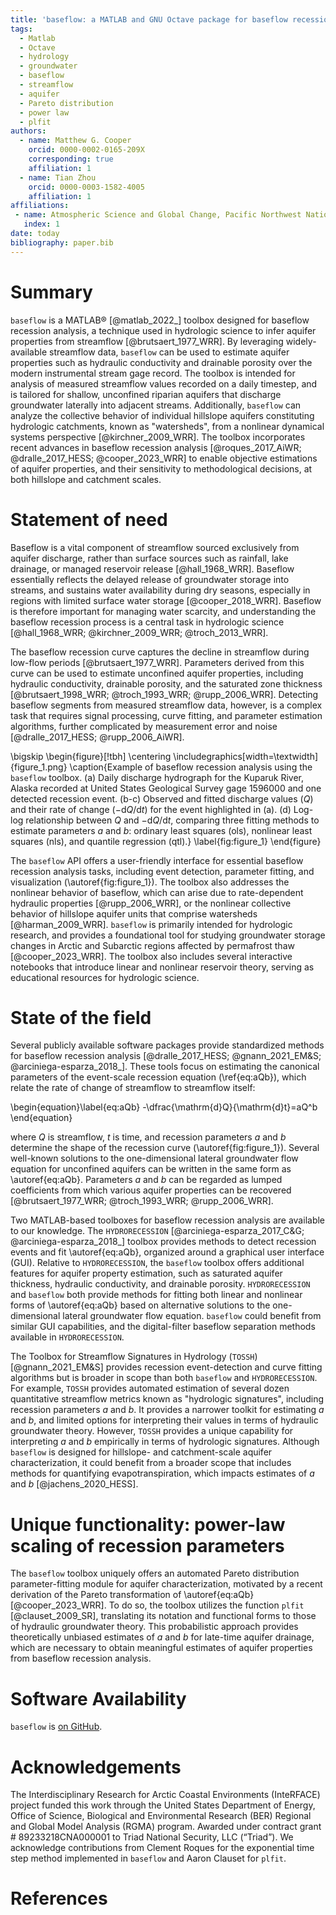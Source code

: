 ```yaml
---
title: 'baseflow: a MATLAB and GNU Octave package for baseflow recession analysis'
tags:
  - Matlab
  - Octave
  - hydrology
  - groundwater
  - baseflow
  - streamflow
  - aquifer
  - Pareto distribution
  - power law
  - plfit
authors:
  - name: Matthew G. Cooper
    orcid: 0000-0002-0165-209X
    corresponding: true
    affiliation: 1
  - name: Tian Zhou
    orcid: 0000-0003-1582-4005
    affiliation: 1
affiliations:
 - name: Atmospheric Science and Global Change, Pacific Northwest National Laboratory, Richland, WA, USA
   index: 1
date: today
bibliography: paper.bib
---
```


# Summary

`baseflow` is a MATLAB&reg; [@matlab_2022_] toolbox designed for baseflow recession analysis, a technique used in hydrologic science to infer aquifer properties from streamflow [@brutsaert_1977_WRR]. By leveraging widely-available streamflow data, `baseflow` can be used to estimate aquifer properties such as hydraulic conductivity and drainable porosity over the modern instrumental stream gage record. The toolbox is intended for analysis of measured streamflow values recorded on a daily timestep, and is tailored for shallow, unconfined riparian aquifers that discharge groundwater laterally into adjacent streams. Additionally, `baseflow` can analyze the collective behavior of individual hillslope aquifers constituting hydrologic catchments, known as "watersheds", from a nonlinear dynamical systems perspective [@kirchner_2009_WRR]. The toolbox incorporates recent advances in baseflow recession analysis [@roques_2017_AiWR; @dralle_2017_HESS; @cooper_2023_WRR] to enable objective estimations of aquifer properties, and their sensitivity to methodological decisions, at both hillslope and catchment scales.

# Statement of need

Baseflow is a vital component of streamflow sourced exclusively from aquifer discharge, rather than surface sources such as rainfall, lake drainage, or managed reservoir release [@hall_1968_WRR]. Baseflow essentially reflects the delayed release of groundwater storage into streams, and sustains water availability during dry seasons, especially in regions with limited surface water storage [@cooper_2018_WRR]. Baseflow is therefore important for managing water scarcity, and understanding the baseflow recession process is a central task in hydrologic science [@hall_1968_WRR; @kirchner_2009_WRR; @troch_2013_WRR].

The baseflow recession curve captures the decline in streamflow during low-flow periods [@brutsaert_1977_WRR]. Parameters derived from this curve can be used to estimate unconfined aquifer properties, including hydraulic conductivity, drainable porosity, and the saturated zone thickness [@brutsaert_1998_WRR; @troch_1993_WRR; @rupp_2006_WRR]. Detecting baseflow segments from measured streamflow data, however, is a complex task that requires signal processing, curve fitting, and parameter estimation algorithms, further complicated by measurement error and noise [@dralle_2017_HESS; @rupp_2006_AiWR].

\bigskip
\begin{figure}[!tbh]
\centering
\includegraphics[width=\textwidth]{figure_1.png}
\caption{Example of baseflow recession analysis using the `baseflow` toolbox. (a) Daily discharge hydrograph for the Kuparuk River, Alaska recorded at United States Geological Survey gage 1596000 and one detected recession event. (b-c) Observed and fitted discharge values ($Q$) and their rate of change ($-\mathrm{d}Q/\mathrm{d}t$) for the event highlighted in (a). (d) Log-log relationship between $Q$ and $-\mathrm{d}Q/\mathrm{d}t$, comparing three fitting methods to estimate parameters $a$ and $b$: ordinary least squares (ols), nonlinear least squares (nls), and quantile regression (qtl).}
\label{fig:figure_1}
\end{figure}

The `baseflow` API offers a user-friendly interface for essential baseflow recession analysis tasks, including event detection, parameter fitting, and visualization (\autoref{fig:figure_1}). The toolbox also addresses the nonlinear behavior of baseflow, which can arise due to rate-dependent hydraulic properties [@rupp_2006_WRR], or the nonlinear collective behavior of hillslope aquifer units that comprise watersheds [@harman_2009_WRR]. `baseflow` is primarily intended for hydrologic research, and provides a foundational tool for studying groundwater storage changes in Arctic and Subarctic regions affected by permafrost thaw [@cooper_2023_WRR]. The toolbox also includes several interactive notebooks that introduce linear and nonlinear reservoir theory, serving as educational resources for hydrologic science.

# State of the field

Several publicly available software packages provide standardized methods for baseflow recession analysis [@dralle_2017_HESS; @gnann_2021_EM&S; @arciniega-esparza_2018_]. These tools focus on estimating the canonical parameters of the event-scale recession equation (\ref{eq:aQb}), which relate the rate of change of streamflow to streamflow itself:

<!-- $$-\frac{dQ}{dt} = aQ^b$$ -->
\begin{equation}\label{eq:aQb}
-\dfrac{\mathrm{d}Q}{\mathrm{d}t}=aQ^b
\end{equation}

where $Q$ is streamflow, $t$ is time, and recession parameters $a$ and $b$ determine the shape of the recession curve (\autoref{fig:figure_1}). Several well-known solutions to the one-dimensional lateral groundwater flow equation for unconfined aquifers can be written in the same form as \autoref{eq:aQb}. Parameters $a$ and $b$ can be regarded as lumped coefficients from which various aquifer properties can be recovered [@brutsaert_1977_WRR; @troch_1993_WRR; @rupp_2006_WRR].

Two MATLAB-based toolboxes for baseflow recession analysis are available to our knowledge. The `HYDRORECESSION` [@arciniega-esparza_2017_C&G; @arciniega-esparza_2018_] toolbox provides methods to detect recession events and fit \autoref{eq:aQb}, organized around a graphical user interface (GUI). Relative to `HYDRORECESSION`, the `baseflow` toolbox offers additional features for aquifer property estimation, such as saturated aquifer thickness, hydraulic conductivity, and drainable porosity. `HYDRORECESSION` and `baseflow` both provide methods for fitting both linear and nonlinear forms of \autoref{eq:aQb} based on alternative solutions to the one-dimensional lateral groundwater flow equation. `baseflow` could benefit from similar GUI capabilities, and the digital-filter baseflow separation methods available in `HYDRORECESSION`.

The Toolbox for Streamflow Signatures in Hydrology (`TOSSH`) [@gnann_2021_EM&S] provides recession event-detection and curve fitting algorithms but is broader in scope than both `baseflow` and `HYDRORECESSION`. For example, `TOSSH` provides automated estimation of several dozen quantitative streamflow metrics known as "hydrologic signatures", including recession parameters $a$ and $b$. It provides a narrower toolkit for estimating $a$ and $b$, and limited options for interpreting their values in terms of hydraulic groundwater theory. However, `TOSSH` provides a unique capability for interpreting $a$ and $b$ empirically in terms of hydrologic signatures. Although `baseflow` is designed for hillslope- and catchment-scale aquifer characterization, it could benefit from a broader scope that includes methods for quantifying evapotranspiration, which impacts estimates of $a$ and $b$ [@jachens_2020_HESS].

# Unique functionality: power-law scaling of recession parameters

The `baseflow` toolbox uniquely offers an automated Pareto distribution parameter-fitting module for aquifer characterization, motivated by a recent derivation of the Pareto transformation of \autoref{eq:aQb} [@cooper_2023_WRR]. To do so, the toolbox utilizes the function `plfit` [@clauset_2009_SR], translating its notation and functional forms to those of hydraulic groundwater theory. This probabilistic approach provides theoretically unbiased estimates of $a$ and $b$ for late-time aquifer drainage, which are necessary to obtain meaningful estimates of aquifer properties from baseflow recession analysis.

# Software Availability

`baseflow` is [on GitHub](https://github.com/mgcooper/baseflow/tree/joss).

# Acknowledgements

The Interdisciplinary Research for Arctic Coastal Environments (InteRFACE) project funded this work through the United States Department of Energy, Office of Science, Biological and Environmental Research (BER) Regional and Global Model Analysis (RGMA) program. Awarded under contract grant #  89233218CNA000001 to Triad National Security, LLC (“Triad”). We acknowledge contributions from Clement Roques for the exponential time step method implemented in `baseflow` and Aaron Clauset for `plfit`.

# References

